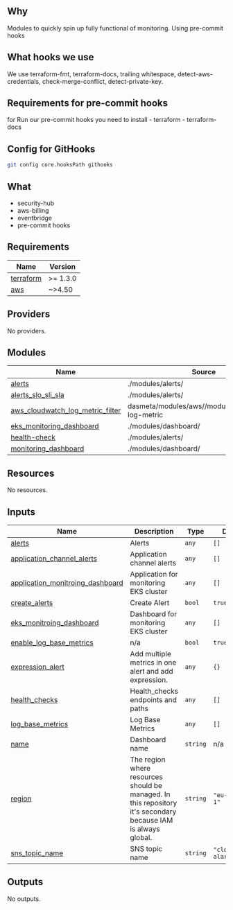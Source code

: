 ## Why
Modules to quickly spin up fully functional of monitoring.
Using pre-commit hooks

## What hooks we use

We use terraform-fmt, terraform-docs, trailing whitespace, detect-aws-credentials, check-merge-conflict, detect-private-key.

## Requirements for pre-commit hooks
for Run our pre-commit hooks you need to install
	- terraform
	- terraform-docs

## Config for GitHooks

```bash
git config core.hooksPath githooks
```


## What
- security-hub
- aws-billing
- eventbridge
- pre-commit hooks
<!-- BEGINNING OF PRE-COMMIT-TERRAFORM DOCS HOOK -->
## Requirements

| Name | Version |
|------|---------|
| <a name="requirement_terraform"></a> [terraform](#requirement\_terraform) | >= 1.3.0 |
| <a name="requirement_aws"></a> [aws](#requirement\_aws) | ~>4.50 |

## Providers

No providers.

## Modules

| Name | Source | Version |
|------|--------|---------|
| <a name="module_alerts"></a> [alerts](#module\_alerts) | ./modules/alerts/ | n/a |
| <a name="module_alerts_slo_sli_sla"></a> [alerts\_slo\_sli\_sla](#module\_alerts\_slo\_sli\_sla) | ./modules/alerts/ | n/a |
| <a name="module_aws_cloudwatch_log_metric_filter"></a> [aws\_cloudwatch\_log\_metric\_filter](#module\_aws\_cloudwatch\_log\_metric\_filter) | dasmeta/modules/aws//modules/cloudwatch-log-metric | 1.7.0 |
| <a name="module_eks_monitoring_dashboard"></a> [eks\_monitoring\_dashboard](#module\_eks\_monitoring\_dashboard) | ./modules/dashboard/ | n/a |
| <a name="module_health-check"></a> [health-check](#module\_health-check) | ./modules/alerts/ | n/a |
| <a name="module_monitoring_dashboard"></a> [monitoring\_dashboard](#module\_monitoring\_dashboard) | ./modules/dashboard/ | n/a |

## Resources

No resources.

## Inputs

| Name | Description | Type | Default | Required |
|------|-------------|------|---------|:--------:|
| <a name="input_alerts"></a> [alerts](#input\_alerts) | Alerts | `any` | `[]` | no |
| <a name="input_application_channel_alerts"></a> [application\_channel\_alerts](#input\_application\_channel\_alerts) | Application channel alerts | `any` | `[]` | no |
| <a name="input_application_monitroing_dashboard"></a> [application\_monitroing\_dashboard](#input\_application\_monitroing\_dashboard) | Application for monitoring EKS cluster | `any` | `[]` | no |
| <a name="input_create_alerts"></a> [create\_alerts](#input\_create\_alerts) | Create Alert | `bool` | `true` | no |
| <a name="input_eks_monitroing_dashboard"></a> [eks\_monitroing\_dashboard](#input\_eks\_monitroing\_dashboard) | Dashboard for monitoring EKS cluster | `any` | `[]` | no |
| <a name="input_enable_log_base_metrics"></a> [enable\_log\_base\_metrics](#input\_enable\_log\_base\_metrics) | n/a | `bool` | `true` | no |
| <a name="input_expression_alert"></a> [expression\_alert](#input\_expression\_alert) | Add multiple metrics in one alert and add expression. | `any` | `{}` | no |
| <a name="input_health_checks"></a> [health\_checks](#input\_health\_checks) | Health\_checks endpoints and paths | `any` | `[]` | no |
| <a name="input_log_base_metrics"></a> [log\_base\_metrics](#input\_log\_base\_metrics) | Log Base Metrics | `any` | `[]` | no |
| <a name="input_name"></a> [name](#input\_name) | Dashboard name | `string` | n/a | yes |
| <a name="input_region"></a> [region](#input\_region) | The region where resources should be managed. In this repository it's secondary because IAM is always global. | `string` | `"eu-central-1"` | no |
| <a name="input_sns_topic_name"></a> [sns\_topic\_name](#input\_sns\_topic\_name) | SNS topic name | `string` | `"cloudwatch-alarm"` | no |

## Outputs

No outputs.
<!-- END OF PRE-COMMIT-TERRAFORM DOCS HOOK -->
